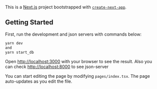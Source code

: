 This is a [Next.js](https://nextjs.org/) project bootstrapped with [`create-next-app`](https://github.com/vercel/next.js/tree/canary/packages/create-next-app).

## Getting Started

First, run the development and json servers with commands below:

```bash
yarn dev
and 
yarn start_db
```

Open [http://localhost:3000](http://localhost:3000) with your browser to see the result. 
Also you can check [http://localhost:8000](http://localhost:8000) to see json-server

You can start editing the page by modifying `pages/index.tsx`. The page auto-updates as you edit the file.